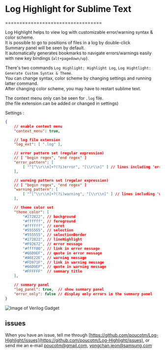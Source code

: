 # Log Highlight for Sublime Text
==================================

Log Highlight helps to view log with customizable error/warning syntax & color scheme.  
It is possible to go to positions of files in a log by double-click  
Summary panel will be seen by default.  
It automatically generates bookmarks to navigate errors/warnings easily with new key bindings (`alt+pagedown/up`).  

There's two commands `Log Highlight: Highlight Log`, `Log Hightlight: Generate Custom Syntax & Theme`.  
You can change syntax, color scheme by changing settings and running latter command.  
After changing color scheme, you may have to restart sublime text.

The context menu only can be seen for `.log` file.  
(the file extension can be added or changed in settings)

Settings :
```json
{
	// enable context menu
	"context_menu": true,

	// log file extension
	"log_ext": [ ".log" ],

	// error pattern set (regular expression)
	// [ "begin regex", "end regex" ]
	"error_pattern": [
		[ "^[^\\r\\n]+?(?i)error", "[\\r\\n]" ] // lines including 'error' with ignore case
	],

	// warning pattern set (regular expression)
	// [ "begin regex", "end regex" ]
	"warning_pattern": [
		[ "^[^\\r\\n]+?(?i)warning", "[\\r\\n]" ] // lines including 'warning' with ignore case
	],

	// theme color set
	"theme_color": [
		"#272822", // background
		"#ffffff", // foreground
		"#ffffff", // caret
		"#555555", // selection
		"#555555", // selectionBorder
		"#272822", // lineHighlight
		"#F92672", // error message
		"#ffff00", // link in error message
		"#66D9EF", // quote in error message
		"#A6E22E", // warning message
		"#FD971F", // link in warning message
		"#66D9EF", // quote in warning message
		"#FFFFFF"  // summary title
	],

	// summary panel
	"log_panel": true,	// show summary panel
	"error_only": false	// display only errors in the summary panel
}
```

![Image of Verilog Gadget](https://raw.githubusercontent.com/poucotm/Links/master/image/view_log.png)

## issues

When you have an issue, tell me through [https://github.com/poucotm/Log-Highlight/issues](https://github.com/poucotm/Log-Highlight/issues), or send me an e-mail poucotm@gmail.com, yongchan.jeon@samsung.com